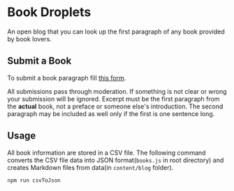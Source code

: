 # Book Droplets

An open blog that you can look up the first paragraph of any book provided by book lovers.
## Submit a Book

To submit a book paragraph fill <a href="https://forms.gle/94nd9fHGUuv1n9JBA" target="_blank">this form</a>.

All submissions pass through moderation. If something is not clear or wrong your submission will be
ignored. Excerpt must be the first paragraph from the <strong>actual</strong> book, not a preface or someone else's introduction.
The second paragraph may be included as well only if the first is one sentence long.</i>

## Usage

All book information are stored in a CSV file. The following command converts the CSV file data into JSON format(`books.js` in root directory) and creates Markdown files from data(in `content/blog` folder).

```
npm run csvToJson
```